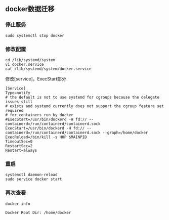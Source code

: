 ## docker数据迁移

### 停止服务

```
sudo systemctl stop docker
```

### 修改配置

```
cd /lib/systemd/system 
vi docker.service
cat /lib/systemd/system/docker.service
```
修改[service]，ExecStart部分

```
[Service]
Type=notify
# the default is not to use systemd for cgroups because the delegate issues still
# exists and systemd currently does not support the cgroup feature set required
# for containers run by docker
#ExecStart=/usr/bin/dockerd -H fd:// --containerd=/run/containerd/containerd.sock
ExecStart=/usr/bin/dockerd -H fd:// --containerd=/run/containerd/containerd.sock --graph=/home/docker
ExecReload=/bin/kill -s HUP $MAINPID
TimeoutSec=0
RestartSec=2
Restart=always

```

### 重启

```
systemctl daemon-reload
sudo service docker start
```
### 再次查看

```
docker info
```

```
Docker Root Dir: /home/docker
```

